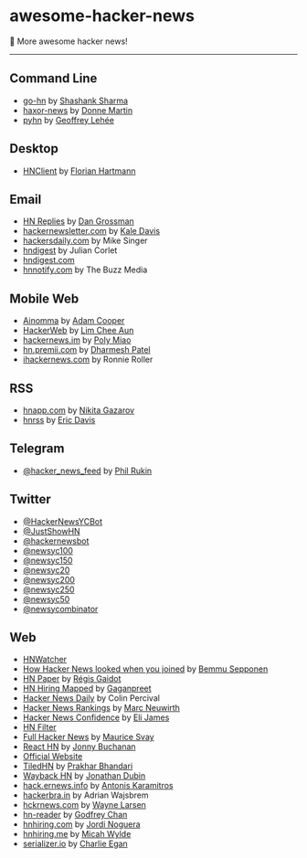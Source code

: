 
# awesome-hacker-news
:newspaper: More awesome hacker news!

---

## Command Line

- [go-hn](https://gitlab.com/shank/go-hn) by [Shashank Sharma](https://gitlab.com/u/shank)
- [haxor-news](https://github.com/donnemartin/haxor-news) by [Donne Martin](https://github.com/donnemartin)
- [pyhn](https://github.com/toxinu/pyhn) by [Geoffrey Lehée](https://github.com/toxinu)

## Desktop

- [HNClient](https://florian.github.io/HNClient) by [Florian Hartmann](https://github.com/florian)

## Email

- [HN Replies](http://www.hnreplies.com) by [Dan Grossman](https://github.com/dangrossman)
- [hackernewsletter.com](http://www.hackernewsletter.com) by [Kale Davis](https://github.com/kale)
- [hackersdaily.com](http://www.hackersdaily.com) by Mike Singer
- [hndigest](http://hndigest.wordpress.com) by Julian Corlet
- [hndigest.com](http://www.hndigest.com) 
- [hnnotify.com](http://hnnotify.com) by The Buzz Media

## Mobile Web

- [Ainomma](http://ainomma.azurewebsites.net/) by [Adam Cooper](https://github.com/adam7)
- [HackerWeb](http://hackerwebapp.com/) by [Lim Chee Aun](https://github.com/cheeaun)
- [hackernews.im](http://www.hackernews.im/) by [Poly Miao](https://github.com/polyrabbit/)
- [hn.premii.com](http://hn.premii.com/) by [Dharmesh Patel](https://github.com/premii)
- [ihackernews.com](http://ihackernews.com/) by Ronnie Roller

## RSS

- [hnapp.com](http://hnapp.com) by [Nikita Gazarov](https://github.com/raquo)
- [hnrss](https://edavis.github.io/hnrss) by [Eric Davis](https://github.com/edavis)

## Telegram

- [@hacker_news_feed](https://telegram.me/hacker_news_feed) by [Phil Rukin](https://github.com/phil-r)

## Twitter

- [@HackerNewsYCBot](https://twitter.com/HackerNewsYCBot) 
- [@JustShowHN](https://twitter.com/JustShowHN) 
- [@hackernewsbot](https://twitter.com/hackernewsbot) 
- [@newsyc100](https://twitter.com/newsyc100) 
- [@newsyc150](https://twitter.com/newsyc150) 
- [@newsyc20](https://twitter.com/newsyc20) 
- [@newsyc200](https://twitter.com/newsyc200) 
- [@newsyc250](https://twitter.com/newsyc250) 
- [@newsyc50](https://twitter.com/newsyc50) 
- [@newsycombinator](https://twitter.com/newsycombinator) 

## Web

- [HNWatcher](https://www.hnwatcher.com/) 
- [How Hacker News looked when you joined](http://bemmu.github.io/hncakeday/) by [Bemmu Sepponen](https://github.com/bemmu)
- [HN Paper](http://hnpaper.forge.partlab.io/) by [Régis Gaidot](https://github.com/rgaidot)
- [HN Hiring Mapped](http://gaganpreet.github.io/hn-hiring-mapped/src/web/) by [Gaganpreet](https://github.com/gaganpreet)
- [Hacker News Daily](http://www.daemonology.net/hn-daily) by Colin Percival
- [Hacker News Rankings](http://hnrankings.info/) by [Marc Neuwirth](https://github.com/marcneuwirth)
- [Hacker News Confidence](http://hn.elijames.org/) by [Eli James](https://github.com/ejamesc)
- [HN Filter](http://hn-filter.appspot.com/) 
- [Full Hacker News](http://www.fullhn.com/) by [Maurice Svay](https://github.com/mauricesvay)
- [React HN](http://insin.github.io/react-hn/) by [Jonny Buchanan](https://github.com/insin)
- [Official Website](https://news.ycombinator.com) 
- [TiledHN](http://www.tiledhn.com/) by [Prakhar Bhandari](https://github.com/pbjr23)
- [Wayback HN](http://www.waybackhn.com/) by [Jonathan Dubin](https://github.com/jondubin)
- [hack.ernews.info](http://hack.ernews.info) by [Antonis Karamitros](https://github.com/AntouanK)
- [hackerbra.in](http://hackerbra.in) by Adrian Wajsbrem
- [hckrnews.com](http://hckrnews.com) by [Wayne Larsen](https://github.com/wvl)
- [hn-reader](http://chancancode.github.io/hn-reader) by [Godfrey Chan](https://github.com/chancancode)
- [hnhiring.com](http://hnhiring.com/) by [Jordi Noguera](https://github.com/jordinl)
- [hnhiring.me](http://hnhiring.me/) by [Micah Wylde](https://github.com/mwylde)
- [serializer.io](http://www.serializer.io) by [Charlie Egan](https://github.com/charlieegan3)
